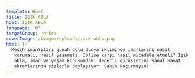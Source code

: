 ```yaml
---
template: Host
title: IŞIK ABLA
host: IŞIK ABLA
language: '0'
targetGroup: Herkes
coverImage: /images/uploads/ışık-abla.png
html: |-
  Mesih imanlıları günah dolu dünya ikliminde imanlarını nasıl
   korumalı, nasıl yaşamalı, İblise karşı nasıl mücadele etmeli? Işık
   abla, iman ve yaşam konusundaki değerli görüşlerini Kanal Hayat
   ekranlarında sizlerle paylaşıyor. Sakın kaçırmayın!
---
```


